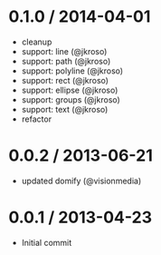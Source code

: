 
0.1.0 / 2014-04-01
==================

 * cleanup
 * support: line (@jkroso)
 * support: path (@jkroso)
 * support: polyline (@jkroso)
 * support: rect (@jkroso)
 * support: ellipse (@jkroso)
 * support: groups (@jkroso)
 * support: text (@jkroso)
 * refactor

0.0.2 / 2013-06-21
==================

  * updated domify (@visionmedia)

0.0.1 / 2013-04-23
==================

  * Initial commit
